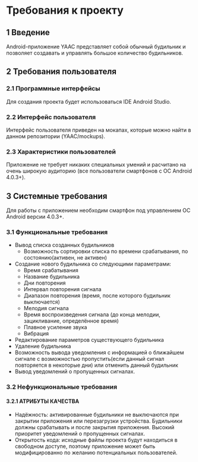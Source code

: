 # Требования к проекту

##  1 Введение

Android-приложение YAAC представляет собой обычный будильник и позволяет создавать 
и управлять большое количество будильников.

## 2 Требования пользователя

###   2.1 Программные интерфейсы
Для создания проекта будет использоваться IDE Android Studio.
###   2.2 Интерфейс пользователя
Интерфейс пользователя приведен на мокапах, которые можно найти в данном репозитории (YAAC/mockups).
###   2.3 Характеристики пользователей
Приложение не требует никаких специальных умений и расчитано на очень широкую 
аудиторию (все пользователи смартфонов с ОС Android 4.0.3+).
##   3 Системные требования
Для работы с приложением необходим смартфон под управлением ОС Android версии 4.0.3+.
### 3.1 Функциональные требования
- Вывод списка созданных будильников
  - Возможность сортировки списка по времени срабатывания, по состоянию(активен, не активен)
- Создание нового будильника со следующими параметрами:
  - Время срабатывания
  - Название будильника
  - Дни повторения
  - Интервал повторения сигнала
  - Диапазон повторения (время, после которого будильник выключается)
  - Мелодия сигнала
  - Время воспроизведения сигнала (до конца мелодии, зацикливание, определённое время)
  - Плавное усиление звука
  - Вибрация
- Редактирование параметров существующего будильника
- Удаление будильника
- Возможность вывода уведомления с информацией о ближайшем сигнале с возможностью 
пропустить(если данный сигнал повторяется в некоторые дни) или отменить данный будильник
- Вывод уведомлений о пропущенных сигналах. 
### 3.2 Нефункциональные требования
#### 3.2.1 АТРИБУТЫ КАЧЕСТВА
- Надёжность: активированные будильники не выключаются при закрытии приложения или перезагрузки устройства. 
Будильники должны срабатывать и после закрытия приложения. Высокий приоритет уведомлений о пропущенных сигналах.
- Открытость кода: исходные файлы проекта будут находиться в свободном доступе, поэтому приложение может быть модифицированно по желанию потенциальных пользователей.
